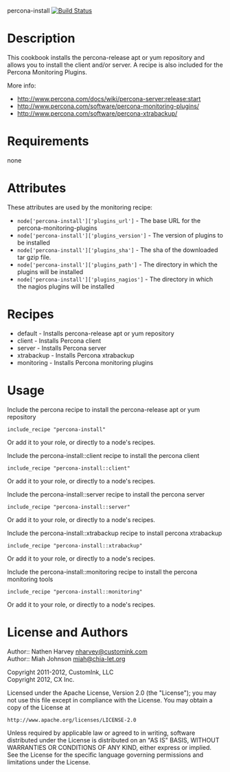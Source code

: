 percona-install [![Build Status](https://secure.travis-ci.org/customink-webops/percona-install.png)](http://travis-ci.org/customink-webops/percona-install)

Description
===========

This cookbook installs the percona-release apt or yum repository and allows you to install the client and/or server. A recipe is also included for the Percona Monitoring Plugins.

More info:  
  * http://www.percona.com/docs/wiki/percona-server:release:start
  * http://www.percona.com/software/percona-monitoring-plugins/
  * http://www.percona.com/software/percona-xtrabackup/


Requirements
============

none

Attributes
==========

These attributes are used by the monitoring recipe:

* `node['percona-install']['plugins_url']` - The base URL for the percona-monitoring-plugins
* `node['percona-install']['plugins_version']` - The version of plugins to be installed
* `node['percona-install']['plugins_sha']` - The sha of the downloaded tar gzip file.
* `node['percona-install']['plugins_path']` - The directory in which the plugins will be installed
* `node['percona-install']['plugins_nagios']` - The directory in which the nagios plugins will be installed

Recipes
=======

* default    - Installs percona-release apt or yum repository
* client     - Installs Percona client
* server     - Installs Percona server
* xtrabackup - Installs Percona xtrabackup
* monitoring - Installs Percona monitoring plugins

Usage
=====

Include the percona recipe to install the percona-release apt or yum repository

    include_recipe "percona-install"

Or add it to your role, or directly to a node's recipes.



Include the percona-install::client recipe to install the percona client

    include_recipe "percona-install::client"

Or add it to your role, or directly to a node's recipes.


Include the percona-install::server recipe to install the percona server

    include_recipe "percona-install::server"

Or add it to your role, or directly to a node's recipes.

Include the percona-install::xtrabackup recipe to install percona xtrabackup

    include_recipe "percona-install::xtrabackup"

Or add it to your role, or directly to a node's recipes.

Include the percona-install::monitoring recipe to install the percona monitoring tools

    include_recipe "percona-install::monitoring"

Or add it to your role, or directly to a node's recipes.

License and Authors
===================

Author:: Nathen Harvey <nharvey@customink.com>  
Author:: Miah Johnson <miah@chia-let.org>  

Copyright 2011-2012, CustomInk, LLC  
Copyright 2012, CX Inc.  

Licensed under the Apache License, Version 2.0 (the "License");
you may not use this file except in compliance with the License.
You may obtain a copy of the License at

    http://www.apache.org/licenses/LICENSE-2.0

Unless required by applicable law or agreed to in writing, software
distributed under the License is distributed on an "AS IS" BASIS,
WITHOUT WARRANTIES OR CONDITIONS OF ANY KIND, either express or implied.
See the License for the specific language governing permissions and
limitations under the License.


